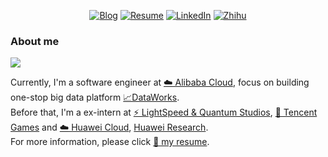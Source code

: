 <p align="center">
	<a href="https://fuujiro.github.io/"><img src="https://img.shields.io/badge/Blog-60k%20pageviews-yellow" alt="Blog"></a>
	<a href="https://github.com/fuujiro/myResume/blob/main/ZiyangFeng_en_US-zh_CN.pdf"><img src="https://img.shields.io/badge/Resume-jarryfeng-orange" alt="Resume"></a>
<!-- 	<a href="https://twitter.com/fuujirooo"><img src="https://img.shields.io/twitter/follow/fuujiro.svg?style=social" alt="Twitter"></a> -->
	<a href="https://www.linkedin.com/in/%E5%AD%90%E6%89%AC-%E5%86%AF-4b4339156/"><img src="https://img.shields.io/badge/LinkedIn-Ziyang Feng-blue" alt="LinkedIn"></a>
	<a href="https://www.zhihu.com/people/fuujiro"><img src="https://img.shields.io/badge/%E7%9F%A5%E4%B9%8E-fuujiro-blueviolet" alt="Zhihu"></a>
        <!--
	<a href="http://gaocegege.com/resume/cn/"><img src="https://img.shields.io/badge/%E7%AE%80%E5%8E%86-%E4%B8%AD%E6%96%87-blue.svg" alt="Resume in Chinese"></a>
        -->
</p>


### About me 

![](https://komarev.com/ghpvc/?username=fuujiro&color=43CD80&label=🐸+VIEWS)

Currently, I'm a software engineer at [☁️&nbsp;Alibaba Cloud](https://cn.aliyun.com/), focus on building one-stop big data platform [📈DataWorks](https://www.aliyun.com/product/bigdata/ide).<br> 
Before that, I'm a ex-intern at [⚡&nbsp;LightSpeed & Quantum Studios](https://guangzi.qq.com/), [🐧&nbsp;Tencent Games](https://game.qq.com/) and [☁️&nbsp;Huawei Cloud](https://www.huaweicloud.com/), [Huawei Research](https://www.huawei.com/cn/corporate-information). <br> 
For more information, please click [📄&nbsp;my resume](https://github.com/fuujiro/myResume/blob/main/ZiyangFeng_en_US-zh_CN.pdf). <br> 


<!-- ![Metrics](https://github.com/fuujiro/fuujiro/blob/master/github-metrics.svg)
 -->

<!--
<p align="center">
<img src="https://github-readme-stats.vercel.app/api/top-langs/?username=fuujiro&layout=compact&theme=merko" width="250">
</p>

<!--
**gaocegege/gaocegege** is a ✨ _special_ ✨ repository because its `README.md` (this file) appears on your GitHub profile.

Here are some ideas to get you started:

- 🔭 I’m currently working on ...
- 🌱 I’m currently learning ...
- 👯 I’m looking to collaborate on ...
- 🤔 I’m looking for help with ...
- 💬 Ask me about ...
- 📫 How to reach me: ...
- 😄 Pronouns: ...
- ⚡ Fun fact: ...
-->

